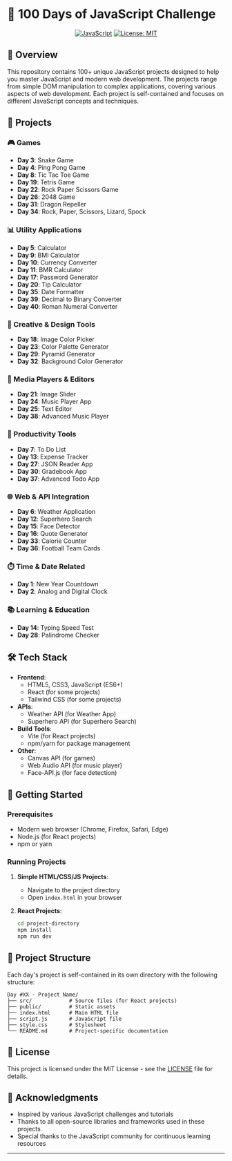 # 🚀 100 Days of JavaScript Challenge

<div align="center">

[![JavaScript](https://img.shields.io/badge/JavaScript-ES6%2B-yellow)](https://developer.mozilla.org/en-US/docs/Web/JavaScript)
[![License: MIT](https://img.shields.io/badge/License-MIT-blue.svg)](https://opensource.org/licenses/MIT)

</div>

## 🌟 Overview

This repository contains 100+ unique JavaScript projects designed to help you master JavaScript and modern web development. The projects range from simple DOM manipulation to complex applications, covering various aspects of web development. Each project is self-contained and focuses on different JavaScript concepts and techniques.

## 🎨 Projects

### 🎮 Games

- **Day 3**: Snake Game
- **Day 4**: Ping Pong Game
- **Day 8**: Tic Tac Toe Game
- **Day 19**: Tetris Game
- **Day 22**: Rock Paper Scissors Game
- **Day 26**: 2048 Game
- **Day 31**: Dragon Repeller
- **Day 34**: Rock, Paper, Scissors, Lizard, Spock

### 📊 Utility Applications

- **Day 5**: Calculator
- **Day 9**: BMI Calculator
- **Day 10**: Currency Converter
- **Day 11**: BMR Calculator
- **Day 17**: Password Generator
- **Day 20**: Tip Calculator
- **Day 35**: Date Formatter
- **Day 39**: Decimal to Binary Converter
- **Day 40**: Roman Numeral Converter

### 🎨 Creative & Design Tools

- **Day 18**: Image Color Picker
- **Day 23**: Color Palette Generator
- **Day 29**: Pyramid Generator
- **Day 32**: Background Color Generator

### 🎵 Media Players & Editors

- **Day 21**: Image Slider
- **Day 24**: Music Player App
- **Day 25**: Text Editor
- **Day 38**: Advanced Music Player

### 📱 Productivity Tools

- **Day 7**: To Do List
- **Day 13**: Expense Tracker
- **Day 27**: JSON Reader App
- **Day 30**: Gradebook App
- **Day 37**: Advanced Todo App

### 🌐 Web & API Integration

- **Day 6**: Weather Application
- **Day 12**: Superhero Search
- **Day 15**: Face Detector
- **Day 16**: Quote Generator
- **Day 33**: Calorie Counter
- **Day 36**: Football Team Cards

### ⏱️ Time & Date Related

- **Day 1**: New Year Countdown
- **Day 2**: Analog and Digital Clock

### 📚 Learning & Education

- **Day 14**: Typing Speed Test
- **Day 28**: Palindrome Checker

## 🛠️ Tech Stack

- **Frontend**:
  - HTML5, CSS3, JavaScript (ES6+)
  - React (for some projects)
  - Tailwind CSS (for some projects)
- **APIs**:
  - Weather API (for Weather App)
  - Superhero API (for Superhero Search)
- **Build Tools**:
  - Vite (for React projects)
  - npm/yarn for package management
- **Other**:
  - Canvas API (for games)
  - Web Audio API (for music player)
  - Face-API.js (for face detection)

## 🚀 Getting Started

### Prerequisites

- Modern web browser (Chrome, Firefox, Safari, Edge)
- Node.js (for React projects)
- npm or yarn

### Running Projects

1. **Simple HTML/CSS/JS Projects**:

   - Navigate to the project directory
   - Open `index.html` in your browser

2. **React Projects**:
   ```bash
   cd project-directory
   npm install
   npm run dev
   ```

## 📁 Project Structure

Each day's project is self-contained in its own directory with the following structure:

```
Day #XX - Project Name/
├── src/            # Source files (for React projects)
├── public/         # Static assets
├── index.html      # Main HTML file
├── script.js       # JavaScript file
├── style.css       # Stylesheet
└── README.md       # Project-specific documentation
```

## 📄 License

This project is licensed under the MIT License - see the [LICENSE](LICENSE) file for details.

## 🙏 Acknowledgments

- Inspired by various JavaScript challenges and tutorials
- Thanks to all open-source libraries and frameworks used in these projects
- Special thanks to the JavaScript community for continuous learning resources

---
